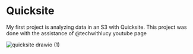 # Quicksite
My first project is analyzing data in an S3 with Quicksite.
This project was done with the assistance of @techwithlucy youtube page

![quicksite drawio (1)](https://github.com/user-attachments/assets/98b705ee-d48b-4386-82e4-824aa146ac63)
